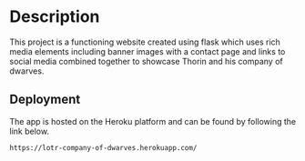 # Description
This project is a functioning website created using flask which uses rich media elements including banner images with a contact page and links to social media combined together to showcase Thorin and his company of dwarves.

## Deployment
The app is hosted on the Heroku platform and can be found by following the link below.

    https://lotr-company-of-dwarves.herokuapp.com/

